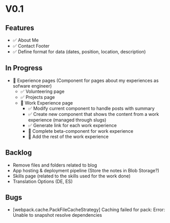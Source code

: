 # V0.1

## Features

- ✅ About Me
- ✅ Contact Footer
- ✅ Define format for data (dates, position, location, description)

## In Progress

- 🚧 Experience pages (Component for pages about my experiences as sofware engineer)
    - ✅ Volunteering page
    - ✅ Projects page
    - 🚧 Work Experience page
        - ✅ Modify current component to handle posts with summary
        - ✅ Create new component that shows the content from a work experience (managed through slugs)
        - ✅ Generate link for each work experience
        - 🚧 Complete beta-component for work experience
        - 🚧 Add the rest of the work experience

## Backlog

- Remove files and folders related to blog
- App hosting & deployment pipeline (Store the notes in Blob Storage?)
- Skills page (related to the skills used for the work done)
- Translation Options (DE, ES)

## Bugs

- [webpack.cache.PackFileCacheStrategy] Caching failed for pack: Error: Unable to snapshot resolve dependencies
